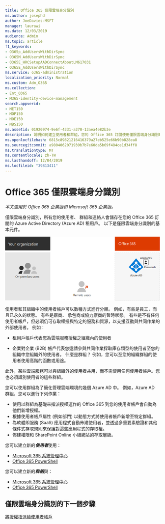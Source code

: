 ```yaml
---
title: Office 365 僅限雲端身分識別
ms.author: josephd
author: JoeDavies-MSFT
manager: laurawi
ms.date: 12/03/2019
audience: Admin
ms.topic: article
f1_keywords:
- O365p_AddUsersWithDirSync
- O365M_AddUsersWithDirSync
- O365E_HRCSetupAADConnectAboutLM617031
- O365E_AddUsersWithDirSync
ms.service: o365-administration
localization_priority: Normal
ms.custom: Adm_O365
ms.collection:
- Ent_O365
- M365-identity-device-management
search.appverid:
- MET150
- MOP150
- MOE150
- MBS150
ms.assetid: 01920974-9e6f-4331-a370-13aea4e82b3e
description: 說明如何建立使用者和群組，您的 Office 365 訂閱使用僅限雲端身分識別時。
ms.openlocfilehash: 6815c89821216416379a27eb525e66b90b828ea8
ms.sourcegitcommit: a9804062071939b7b7e60da5b69f484ce1d34ff8
ms.translationtype: MT
ms.contentlocale: zh-TW
ms.lasthandoff: 12/04/2019
ms.locfileid: "39813411"
---
```

# <a name="office-365-cloud-only-identities"></a>Office 365 僅限雲端身分識別

*本文適用於 Office 365 企業版和 Microsoft 365 企業版。*

僅限雲端身分識別，所有您的使用者、 群組和連絡人會儲存在您的 Office 365 訂閱的 Azure Active Directory (Azure AD) 租用戶。 以下是僅限雲端身分識別的基本元件。
 
![](./media/about-office-365-identity/cloud-only-identity.png)

使用者和其組織中的使用者帳戶可以數種方式進行分類。 例如，有些是員工，而且已永久的狀態。 有些是廠商、 承包商或協力廠商的暫時狀態。 有些是不有任何使用者帳戶，但必須仍可存取權授與特定的服務和資源，以支援互動與共同作業的外部使用者。 例如：

- 租用戶帳戶代表您為雲端服務授權之組織內的使用者

- 企業對企業 (B2B) 帳戶代表您邀請參與共同作業採取庫存類型的使用者至您的組織中您組織外的使用者。 什麼是群組？ 例如，您可以至您的組織群組的使用者使用高階的函數或用途。

此外，某些雲端服務可以與組織外的使用者共用，而不需使用任何使用者帳戶。您也必須識別使用者的這些群組。

您可以使用群組為了簡化管理雲端環境的幾個 Azure AD 中。 例如，Azure AD 群組，您可以進行下列作業：

- 使用以群組為基礎來指派授權運作的 Office 365 到您的使用者帳戶會自動為他們新增授權。
- 根據使用者帳戶屬性 (例如部門) 以動態方式將使用者帳戶新增至特定群組。
- 為軟體即服務 (SaaS) 應用程式自動佈建使用者，並透過多重要素驗證和其他條件式存取規則來保護對這些應用程式的存取權。
- 佈建權限和 SharePoint Online 小組網站的存取層級。

您可以建立新的***使用者***使用：

- [Microsoft 365 系統管理中心](https://docs.microsoft.com/office365/admin/add-users/add-users)
- [Office 365 PowerShell](https://docs.microsoft.com/office365/enterprise/powershell/create-user-accounts-with-office-365-powershell)

您可以建立新的***群組***與：

- [Microsoft 365 系統管理中心](https://docs.microsoft.com/office365/admin/create-groups/create-groups)
- [Office 365 PowerShell](https://docs.microsoft.com/office365/enterprise/powershell/manage-office-365-groups-with-powershell)


## <a name="next-step-for-cloud-only-identities"></a>僅限雲端身分識別的下一個步驟

[將授權指派給使用者帳戶](assign-licenses-to-user-accounts.md)
